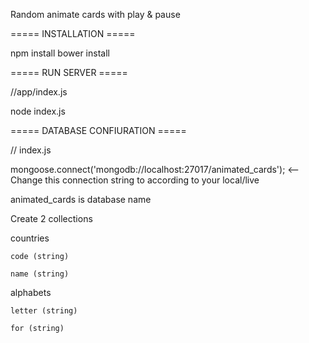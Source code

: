 Random animate cards with play & pause


===== INSTALLATION =====

npm install
bower install

===== RUN SERVER =====

//app/index.js

node index.js


===== DATABASE CONFIURATION =====

 // index.js

 mongoose.connect('mongodb://localhost:27017/animated_cards');     <-- Change this connection string to according to your local/live

 animated_cards is database name

 Create 2 collections

 countries

    code (string)

    name (string)

  alphabets

    letter (string)

    for (string)
